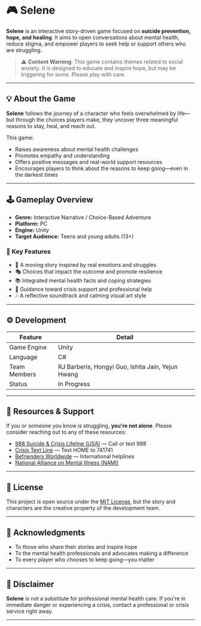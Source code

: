 # 🎮 Selene

**Selene** is an interactive story-driven game focused on **suicide prevention, hope, and healing**. It aims to open conversations about mental health, reduce stigma, and empower players to seek help or support others who are struggling.

> ⚠️ **Content Warning**: This game contains themes related to social anxiety. It is designed to educate and inspire hope, but may be triggering for some. Please play with care.

---

## 💡 About the Game

**Selene** follows the journey of a character who feels overwhelmed by life—but through the choices players make, they uncover three meaningful reasons to stay, heal, and reach out.

This game:
- Raises awareness about mental health challenges
- Promotes empathy and understanding
- Offers positive messages and real-world support resources
- Encourages players to think about the reasons to keep going—even in the darkest times

---

## 🕹️ Gameplay Overview

- **Genre:** Interactive Narrative / Choice-Based Adventure  
- **Platform:** PC 
- **Engine:** Unity
- **Target Audience:** Teens and young adults (13+)  

### 🎯 Key Features

- 🌟 A moving story inspired by real emotions and struggles  
- 🎭 Choices that impact the outcome and promote resilience  
- 📚 Integrated mental health facts and coping strategies  
- 🤝 Guidance toward crisis support and professional help  
- 🎶 A reflective soundtrack and calming visual art style  

---

## ⚙️ Development

| Feature             | Detail                                            |
|---------------------|---------------------------------------------------|
| Game Engine         | Unity                                             |
| Language            | C#                                                |
| Team Members        | RJ Barberis, Hongyi Guo, Ishita Jain, Yejun Hwang |
| Status              | In Progress                                       |

---

## 🤝 Resources & Support

If you or someone you know is struggling, **you're not alone**. Please consider reaching out to any of these resources:

- [988 Suicide & Crisis Lifeline (USA)](https://988lifeline.org) — Call or text 988  
- [Crisis Text Line](https://www.crisistextline.org/) — Text HOME to 741741  
- [Befrienders Worldwide](https://www.befrienders.org/) — International helplines  
- [National Alliance on Mental Illness (NAMI)](https://www.nami.org/Home)  

---

## 📜 License

This project is open source under the [MIT License](LICENSE), but the story and characters are the creative property of the development team.

---

## 🙏 Acknowledgments

- To those who share their stories and inspire hope  
- To the mental health professionals and advocates making a difference  
- To every player who chooses to keep going—you matter  

---

## 🚧 Disclaimer

**Selene** is not a substitute for professional mental health care. If you're in immediate danger or experiencing a crisis, contact a professional or crisis service right away.

---
